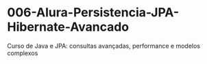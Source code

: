 # 006-Alura-Persistencia-JPA-Hibernate-Avancado
Curso de Java e JPA: consultas avançadas, performance e modelos complexos
